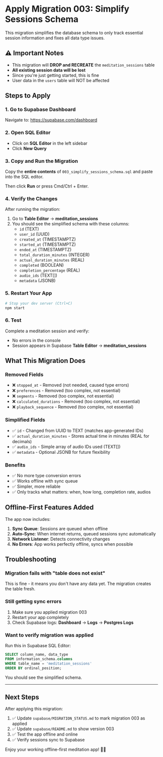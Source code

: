 # Apply Migration 003: Simplify Sessions Schema

This migration simplifies the database schema to only track essential session information and fixes all data type issues.

## ⚠️ Important Notes

- This migration will **DROP and RECREATE** the `meditation_sessions` table
- **All existing session data will be lost**
- Since you're just getting started, this is fine
- User data in the `users` table will NOT be affected

## Steps to Apply

### 1. Go to Supabase Dashboard

Navigate to: https://supabase.com/dashboard

### 2. Open SQL Editor

- Click on **SQL Editor** in the left sidebar
- Click **New Query**

### 3. Copy and Run the Migration

Copy the **entire contents** of `003_simplify_sessions_schema.sql` and paste into the SQL editor.

Then click **Run** or press Cmd/Ctrl + Enter.

### 4. Verify the Changes

After running the migration:

1. Go to **Table Editor** → **meditation_sessions**
2. You should see the simplified schema with these columns:
   - `id` (TEXT)
   - `user_id` (UUID)
   - `created_at` (TIMESTAMPTZ)
   - `started_at` (TIMESTAMPTZ)
   - `ended_at` (TIMESTAMPTZ)
   - `total_duration_minutes` (INTEGER)
   - `actual_duration_minutes` (REAL)
   - `completed` (BOOLEAN)
   - `completion_percentage` (REAL)
   - `audio_ids` (TEXT[])
   - `metadata` (JSONB)

### 5. Restart Your App

```bash
# Stop your dev server (Ctrl+C)
npm start
```

### 6. Test

Complete a meditation session and verify:
- No errors in the console
- Session appears in Supabase **Table Editor** → **meditation_sessions**

## What This Migration Does

### Removed Fields
- ❌ `stopped_at` - Removed (not needed, caused type errors)
- ❌ `preferences` - Removed (too complex, not essential)
- ❌ `segments` - Removed (too complex, not essential)
- ❌ `calculated_durations` - Removed (too complex, not essential)
- ❌ `playback_sequence` - Removed (too complex, not essential)

### Simplified Fields
- ✅ `id` - Changed from UUID to TEXT (matches app-generated IDs)
- ✅ `actual_duration_minutes` - Stores actual time in minutes (REAL for decimals)
- ✅ `audio_ids` - Simple array of audio IDs used (TEXT[])
- ✅ `metadata` - Optional JSONB for future flexibility

### Benefits
- ✅ No more type conversion errors
- ✅ Works offline with sync queue
- ✅ Simpler, more reliable
- ✅ Only tracks what matters: when, how long, completion rate, audios

## Offline-First Features Added

The app now includes:

1. **Sync Queue**: Sessions are queued when offline
2. **Auto-Sync**: When internet returns, queued sessions sync automatically
3. **Network Listener**: Detects connectivity changes
4. **No Errors**: App works perfectly offline, syncs when possible

## Troubleshooting

### Migration fails with "table does not exist"

This is fine - it means you don't have any data yet. The migration creates the table fresh.

### Still getting sync errors

1. Make sure you applied migration 003
2. Restart your app completely
3. Check Supabase logs: **Dashboard** → **Logs** → **Postgres Logs**

### Want to verify migration was applied

Run this in Supabase SQL Editor:

```sql
SELECT column_name, data_type
FROM information_schema.columns
WHERE table_name = 'meditation_sessions'
ORDER BY ordinal_position;
```

You should see the simplified schema.

---

## Next Steps

After applying this migration:

1. ✅ Update `supabase/MIGRATION_STATUS.md` to mark migration 003 as applied
2. ✅ Update `supabase/README.md` to show version 003
3. ✅ Test the app offline and online
4. ✅ Verify sessions sync to Supabase

Enjoy your working offline-first meditation app! 🧘‍♂️
